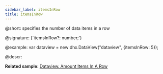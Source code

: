 ```yaml
---
sidebar_label: itemsInRow
title: itemsInRow
---          
```


@short: specifies the number of data items in a row

@signature: {'itemsInRow?: number;'}

@example: 
var dataview = new dhx.DataView("dataview", {itemsInRow: 5});

@descr: 

**Related sample**: [Dataview. Amount Items In A Row](https://snippet.dhtmlx.com/de4r8km3)

[comment]: # (@related: dataview/configuration.md#number-of-items-in-a-row)

